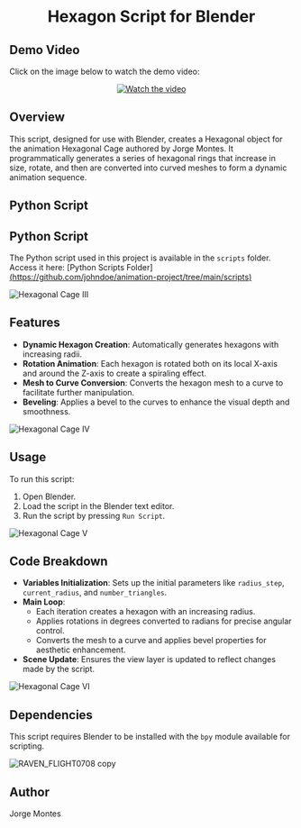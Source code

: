<h1 align="center">Hexagon Script for Blender</h1>

## Demo Video

Click on the image below to watch the demo video:
<p align="center">
  <a href="https://youtu.be/kbFGsYS4JtE">
    <img src="https://img.youtube.com/vi/kbFGsYS4JtE/hqdefault.jpg" alt="Watch the video">
  </a>
</p>

## Overview
This script, designed for use with Blender, creates a Hexagonal object for the animation Hexagonal Cage authored by Jorge Montes. It programmatically generates a series of hexagonal rings that increase in size, rotate, and then are converted into curved meshes to form a dynamic animation sequence.
## Python Script

## Python Script

The Python script used in this project is available in the `scripts` folder. Access it here: [Python Scripts Folder][(https://github.com/johndoe/animation-project/tree/main/scripts)
](https://github.com/JCM-Digital/Blender--Python_Designs/tree/main/Hexagon%20Python%20Script)

![Hexagonal Cage III](https://github.com/user-attachments/assets/3e9fab78-44af-46cf-964a-3a5226412794)

## Features
- **Dynamic Hexagon Creation**: Automatically generates hexagons with increasing radii.
- **Rotation Animation**: Each hexagon is rotated both on its local X-axis and around the Z-axis to create a spiraling effect.
- **Mesh to Curve Conversion**: Converts the hexagon mesh to a curve to facilitate further manipulation.
- **Beveling**: Applies a bevel to the curves to enhance the visual depth and smoothness.

![Hexagonal Cage IV](https://github.com/user-attachments/assets/dbd52efa-0704-403c-8e84-48a056cd6738)

## Usage
To run this script:
1. Open Blender.
2. Load the script in the Blender text editor.
3. Run the script by pressing `Run Script`.

![Hexagonal Cage V](https://github.com/user-attachments/assets/3b8a084c-2e76-4291-bf9e-f5b8c7868d9e)

## Code Breakdown
- **Variables Initialization**: Sets up the initial parameters like `radius_step`, `current_radius`, and `number_triangles`.
- **Main Loop**:
  - Each iteration creates a hexagon with an increasing radius.
  - Applies rotations in degrees converted to radians for precise angular control.
  - Converts the mesh to a curve and applies bevel properties for aesthetic enhancement.
- **Scene Update**: Ensures the view layer is updated to reflect changes made by the script.

![Hexagonal Cage VI](https://github.com/user-attachments/assets/79a0b717-62e7-42f2-b9c4-3ccbf5cd3701)

## Dependencies
This script requires Blender to be installed with the `bpy` module available for scripting.

![RAVEN_FLIGHT0708 copy](https://github.com/user-attachments/assets/48cf27db-dfa0-46ad-a28e-921513140b22)

## Author
Jorge Montes
